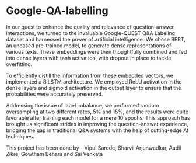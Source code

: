 # Google-QA-labelling

In our quest to enhance the quality and relevance of question-answer interactions, we turned to the invaluable Google-QUEST Q&A Labeling dataset and harnessed the power of artificial intelligence. We chose BERT, an uncased pre-trained model, to generate dense representations of various texts. These embeddings were then thoughtfully combined and fed into dense layers with tanh activation, with dropout in place to tackle overfitting.

To efficiently distill the information from these embedded vectors, we implemented a BiLSTM architecture. We employed ReLU activation in the dense layers and sigmoid activation in the output layer to ensure that the probabilities were accurately preserved.

Addressing the issue of label imbalance, we performed random oversampling at two different rates, 5% and 15%, and the results were quite favorable after training each model for a mere 10 epochs. This approach has brought us significant strides in improving the question-answer experience, bridging the gap in traditional Q&A systems with the help of cutting-edge AI techniques.

This project has been done by - Vipul Sarode, Sharvil Arjunwadkar, Aadil Zikre, Gowtham Behara and Sai Venkata
